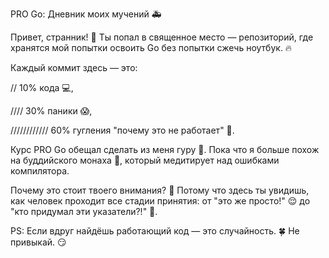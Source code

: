PRO Go: Дневник моих мучений 🚑

Привет, странник! 👋 Ты попал в священное место — репозиторий, где хранятся мой попытки освоить Go без попытки сжечь ноутбук. 🔥

Каждый коммит здесь — это:

// 10% кода 💻,

//// 30% паники 😱,

//////////// 60% гугления "почему это не работает" 🤔.

Курс PRO Go обещал сделать из меня гуру 🧙. Пока что я больше похож на буддийского монаха 🧘, который медитирует над ошибками компилятора.

Почему это стоит твоего внимания? 🤨
Потому что здесь ты увидишь, как человек проходит все стадии принятия: от "это же просто!" 😌 до "кто придумал эти указатели?!" 🤬.

PS: Если вдруг найдёшь работающий код — это случайность. 🍀 Не привыкай. 😏